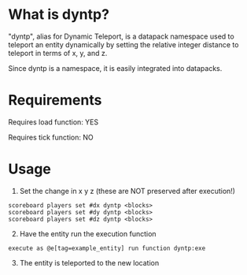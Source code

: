 # What is dyntp?
"dyntp", alias for Dynamic Teleport, is a datapack namespace used to teleport an entity dynamically by setting the relative integer distance to teleport in terms of x, y, and z.

Since dyntp is a namespace, it is easily integrated into datapacks.

# Requirements
Requires load function: YES

Requires tick function: NO


# Usage

1. Set the change in x y z (these are NOT preserved after execution!)
```
scoreboard players set #dx dyntp <blocks>
scoreboard players set #dy dyntp <blocks>
scoreboard players set #dz dyntp <blocks>
```
2. Have the entity run the execution function
```
execute as @e[tag=example_entity] run function dyntp:exe
```
3. The entity is teleported to the new location
